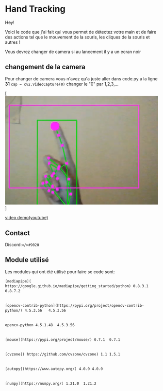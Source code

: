 # Hand Tracking

Hey!


Voici le code que j'ai fait qui vous permet de détectez votre main et de faire des actions tel que le mouvement de la souris, les cliques de la souris et autres !

Vous devrez changer de camera si au lancement il y a un ecran noir 

## changement de la camera

Pour changer de camera vous n'avez qu'a juste aller dans code.py a la ligne **31** ```cap = cv2.VideoCapture(0)``` changer le "0" par 1,2,3,... 

[![video demo](image/miniature.png)]

[video demo(youtube)](https://youtu.be/y3vFMNqe-9g)

## Contact
 Discord:`</>#9020`

## Module utilisé
Les modules qui ont été utilisé pour faire se code sont:

    [mediapipe]( https://google.github.io/mediapipe/getting_started/python) 0.8.3.1	0.8.7.2 


    [opencv-contrib-python](https://pypi.org/project/opencv-contrib-python/) 4.5.3.56	4.5.3.56 


    opencv-python 4.5.1.48	4.5.3.56


    [mouse](https://pypi.org/project/mouse/) 0.7.1	0.7.1


    [cvzone]( https://github.com/cvzone/cvzone)	1.1	1.5.1


    [autopy](https://www.autopy.org/) 4.0.0	4.0.0


    [numpy](https://numpy.org/) 1.21.0	1.21.2